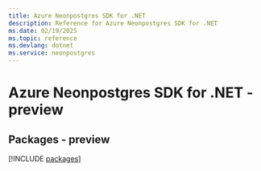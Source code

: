 ```yaml
---
title: Azure Neonpostgres SDK for .NET
description: Reference for Azure Neonpostgres SDK for .NET
ms.date: 02/19/2025
ms.topic: reference
ms.devlang: dotnet
ms.service: neonpostgres
---
```

# Azure Neonpostgres SDK for .NET - preview
## Packages - preview
[!INCLUDE [packages](neonpostgres-index.md)]